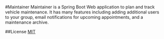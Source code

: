 #Maintainer
Maintainer is a Spring Boot Web application to plan and track vehicle maintenance.  It has many features including adding additional users to your group, email notifications for upcoming appointments, and a maintenance archive.

##License
[MIT](https://choosealicense.com/licenses/mit/)